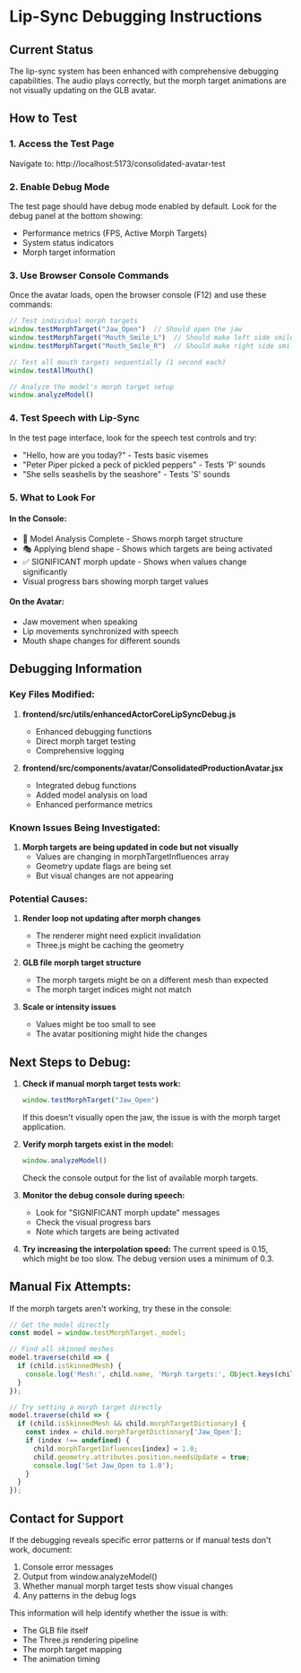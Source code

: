 # Lip-Sync Debugging Instructions

## Current Status
The lip-sync system has been enhanced with comprehensive debugging capabilities. The audio plays correctly, but the morph target animations are not visually updating on the GLB avatar.

## How to Test

### 1. Access the Test Page
Navigate to: http://localhost:5173/consolidated-avatar-test

### 2. Enable Debug Mode
The test page should have debug mode enabled by default. Look for the debug panel at the bottom showing:
- Performance metrics (FPS, Active Morph Targets)
- System status indicators
- Morph target information

### 3. Use Browser Console Commands

Once the avatar loads, open the browser console (F12) and use these commands:

```javascript
// Test individual morph targets
window.testMorphTarget("Jaw_Open")  // Should open the jaw
window.testMorphTarget("Mouth_Smile_L")  // Should make left side smile
window.testMorphTarget("Mouth_Smile_R")  // Should make right side smile

// Test all mouth targets sequentially (1 second each)
window.testAllMouth()

// Analyze the model's morph target setup
window.analyzeModel()
```

### 4. Test Speech with Lip-Sync

In the test page interface, look for the speech test controls and try:
- "Hello, how are you today?" - Tests basic visemes
- "Peter Piper picked a peck of pickled peppers" - Tests 'P' sounds
- "She sells seashells by the seashore" - Tests 'S' sounds

### 5. What to Look For

#### In the Console:
- 🔬 Model Analysis Complete - Shows morph target structure
- 🎭 Applying blend shape - Shows which targets are being activated
- ✅ SIGNIFICANT morph update - Shows when values change significantly
- Visual progress bars showing morph target values

#### On the Avatar:
- Jaw movement when speaking
- Lip movements synchronized with speech
- Mouth shape changes for different sounds

## Debugging Information

### Key Files Modified:
1. **frontend/src/utils/enhancedActorCoreLipSyncDebug.js**
   - Enhanced debugging functions
   - Direct morph target testing
   - Comprehensive logging

2. **frontend/src/components/avatar/ConsolidatedProductionAvatar.jsx**
   - Integrated debug functions
   - Added model analysis on load
   - Enhanced performance metrics

### Known Issues Being Investigated:
1. **Morph targets are being updated in code but not visually**
   - Values are changing in morphTargetInfluences array
   - Geometry update flags are being set
   - But visual changes are not appearing

### Potential Causes:
1. **Render loop not updating after morph changes**
   - The renderer might need explicit invalidation
   - Three.js might be caching the geometry

2. **GLB file morph target structure**
   - The morph targets might be on a different mesh than expected
   - The morph target indices might not match

3. **Scale or intensity issues**
   - Values might be too small to see
   - The avatar positioning might hide the changes

## Next Steps to Debug:

1. **Check if manual morph target tests work:**
   ```javascript
   window.testMorphTarget("Jaw_Open")
   ```
   If this doesn't visually open the jaw, the issue is with the morph target application.

2. **Verify morph targets exist in the model:**
   ```javascript
   window.analyzeModel()
   ```
   Check the console output for the list of available morph targets.

3. **Monitor the debug console during speech:**
   - Look for "SIGNIFICANT morph update" messages
   - Check the visual progress bars
   - Note which targets are being activated

4. **Try increasing the interpolation speed:**
   The current speed is 0.15, which might be too slow. The debug version uses a minimum of 0.3.

## Manual Fix Attempts:

If the morph targets aren't working, try these in the console:

```javascript
// Get the model directly
const model = window.testMorphTarget._model;

// Find all skinned meshes
model.traverse(child => {
  if (child.isSkinnedMesh) {
    console.log('Mesh:', child.name, 'Morph targets:', Object.keys(child.morphTargetDictionary || {}));
  }
});

// Try setting a morph target directly
model.traverse(child => {
  if (child.isSkinnedMesh && child.morphTargetDictionary) {
    const index = child.morphTargetDictionary['Jaw_Open'];
    if (index !== undefined) {
      child.morphTargetInfluences[index] = 1.0;
      child.geometry.attributes.position.needsUpdate = true;
      console.log('Set Jaw_Open to 1.0');
    }
  }
});
```

## Contact for Support
If the debugging reveals specific error patterns or if manual tests don't work, document:
1. Console error messages
2. Output from window.analyzeModel()
3. Whether manual morph target tests show visual changes
4. Any patterns in the debug logs

This information will help identify whether the issue is with:
- The GLB file itself
- The Three.js rendering pipeline
- The morph target mapping
- The animation timing
